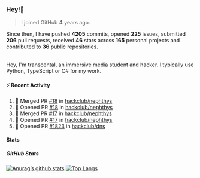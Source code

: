 ### Hey!👋
<!-- [![Banner](banner.png)](https://dillonb07.is-a.dev) -->


> I joined GitHub **4** years ago.

Since then, I have pushed **4205** commits, opened **225** issues, submitted **206** pull requests, received **46** stars across **165** personal projects and contributed to **36** public repositories.

<br>
Hey, I'm transcental, an immersive media student and hacker. I typically use Python, TypeScript or C# for my work.

<br>

#### :zap: Recent Activity

<!--START_SECTION:activity-->
1. 🎉 Merged PR [#18](https://github.com/hackclub/nephthys/pull/18) in [hackclub/nephthys](https://github.com/hackclub/nephthys)
2. 💪 Opened PR [#18](https://github.com/hackclub/nephthys/pull/18) in [hackclub/nephthys](https://github.com/hackclub/nephthys)
3. 🎉 Merged PR [#17](https://github.com/hackclub/nephthys/pull/17) in [hackclub/nephthys](https://github.com/hackclub/nephthys)
4. 💪 Opened PR [#17](https://github.com/hackclub/nephthys/pull/17) in [hackclub/nephthys](https://github.com/hackclub/nephthys)
5. 💪 Opened PR [#1823](https://github.com/hackclub/dns/pull/1823) in [hackclub/dns](https://github.com/hackclub/dns)
<!--END_SECTION:activity-->

#### Stats

##### GitHub Stats
[![Anurag’s github stats](https://github-readme-stats.vercel.app/api?username=transcental&show_icons=true&theme=radical)](https://github.com/transcental)
[![Top Langs](https://github-readme-stats.vercel.app/api/top-langs/?username=transcental&layout=compact&theme=radical)](https://github.com/transcental)
